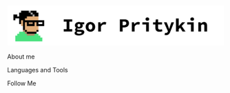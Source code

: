 ![Header](https://github.com/TrickStealer/TrickStealer/blob/main/assets/header.png)

About me

Languages and Tools

Follow Me
